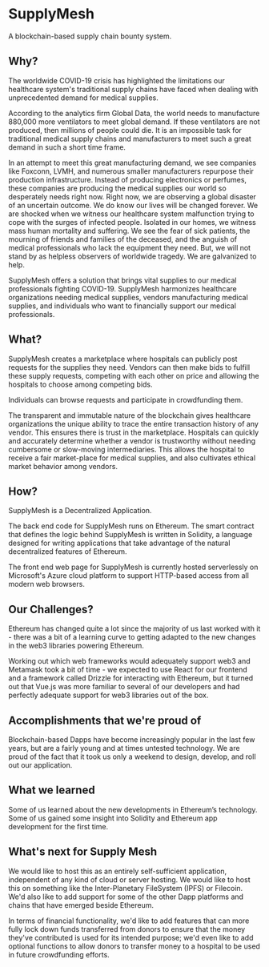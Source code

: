 # SupplyMesh
A blockchain-based supply chain bounty system.

## Why?
The worldwide COVID-19 crisis has highlighted the limitations our healthcare system's traditional supply chains have faced when dealing with unprecedented demand for medical supplies. 

According to the analytics firm Global Data, the world needs to manufacture 880,000 more ventilators to meet global demand. If these ventilators are not produced, then millions of people could die. It is an impossible task for traditional medical supply chains and manufacturers to meet such a great demand in such a short time frame. 

In an attempt to meet this great manufacturing demand, we see companies like Foxconn, LVMH, and numerous smaller manufacturers repurpose their production infrastructure. Instead of producing electronics or perfumes, these companies are producing the medical supplies our world so desperately needs right now.
Right now, we are observing a global disaster of an uncertain outcome. We do know our lives will be changed forever. We are shocked when we witness our healthcare system malfunction trying to cope with the surges of infected people. Isolated in our homes, we witness mass human mortality and suffering. We see the fear of sick patients, the mourning of friends and families of the deceased, and the anguish of medical professionals who lack the equipment they need. But, we will not stand by as helpless observers of worldwide tragedy. We are galvanized to help.

SupplyMesh offers a solution that brings vital supplies to our medical professionals fighting COVID-19. SupplyMesh harmonizes healthcare organizations needing medical supplies, vendors manufacturing medical supplies, and individuals who want to financially support our medical professionals.

## What?
SupplyMesh creates a marketplace where hospitals can publicly post requests for the supplies they need.
Vendors can then make bids to fulfill these supply requests, competing with each other on price and allowing the hospitals to choose among competing bids.

Individuals can browse requests and participate in crowdfunding them.

The transparent and immutable nature of the blockchain gives healthcare organizations the unique ability to trace the entire transaction history of any vendor. This ensures there is trust in the marketplace. Hospitals can quickly and accurately determine whether a vendor is trustworthy without needing cumbersome or slow-moving intermediaries. This allows the hospital to receive a fair market-place for medical supplies, and also cultivates ethical market behavior among vendors.

## How?
SupplyMesh is a Decentralized Application.

The back end code for SupplyMesh runs on Ethereum. The smart contract that defines the logic behind SupplyMesh is written in Solidity, a language designed for writing applications that take advantage of the natural decentralized features of Ethereum.

The front end web page for SupplyMesh is currently hosted serverlessly on Microsoft's Azure cloud platform to support HTTP-based access from all modern web browsers.

## Our Challenges?
Ethereum has changed quite a lot since the majority of us last worked with it - there was a bit of a learning curve to getting adapted to the new changes in the web3 libraries powering Ethereum.

Working out which web frameworks would adequately support web3 and Metamask took a bit of time - we expected to use React for our frontend and a framework called Drizzle for interacting with Ethereum, but it turned out that Vue.js was more familiar to several of our developers and had perfectly adequate support for web3 libraries out of the box.

## Accomplishments that we're proud of
Blockchain-based Dapps have become increasingly popular in the last few years, but are a fairly young and at times untested technology. We are proud of the fact that it took us only a weekend to design, develop, and roll out our application.

## What we learned
Some of us learned about the new developments in Ethereum’s technology. Some of us gained some insight into Solidity and Ethereum app development for the first time.

## What's next for Supply Mesh
We would like to host this as an entirely self-sufficient application, independent of any kind of cloud or server hosting. We would like to host this on something like the Inter-Planetary FileSystem (IPFS) or Filecoin. We'd also like to add support for some of the other Dapp platforms and chains that have emerged beside Ethereum.

In terms of financial functionality, we'd like to add features that can more fully lock down funds transferred from donors to ensure that the money they've contributed is used for its intended purpose; we'd even like to add optional functions to allow donors to transfer money to a hospital to be used in future crowdfunding efforts.



